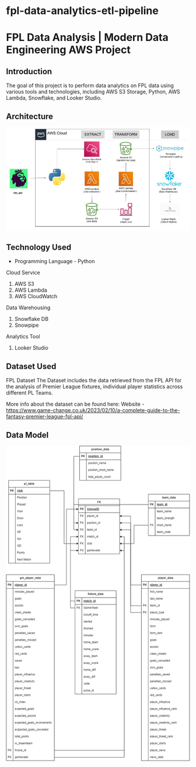 # fpl-data-analytics-etl-pipeline

# FPL Data Analysis | Modern Data Engineering AWS Project

## Introduction

The goal of this project is to perform data analytics on FPL data using various tools and technologies, including AWS S3 Storage, Python, AWS Lambda, Snowflake, and Looker Studio.

## Architecture

<img src="FPL ETL Architecture.jpg">

## Technology Used

- Programming Language - Python

Cloud Service

1. AWS S3
2. AWS Lambda
3. AWS CloudWatch

Data Warehousing

1. Snowflake DB
2. Snowpipe

Analytics Tool

1. Looker Studio

## Dataset Used

FPL Dataset
The Dataset includes the data retrieved from the FPL API for the analysis of Premier League fixtures, individual player statistics across different PL Teams.

More info about the dataset can be found here:
Website - https://www.game-change.co.uk/2023/02/10/a-complete-guide-to-the-fantasy-premier-league-fpl-api/

## Data Model

![FPL Data Model.png](https://github.com/sathiya2000/fpl_data_analysis/blob/main/Data-Engineering/FPL%20Data%20Model.png)

